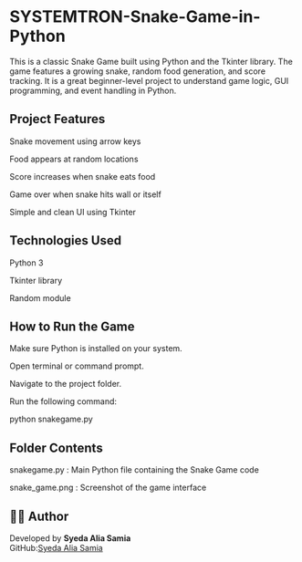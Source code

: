 # SYSTEMTRON-Snake-Game-in-Python


This is a classic Snake Game built using Python and the Tkinter library. The game features a growing snake, random food generation, and score tracking. It is a great beginner-level project to understand game logic, GUI programming, and event handling in Python.

## Project Features

Snake movement using arrow keys

Food appears at random locations

Score increases when snake eats food

Game over when snake hits wall or itself

Simple and clean UI using Tkinter

## Technologies Used

Python 3

Tkinter library

Random module

## How to Run the Game

Make sure Python is installed on your system.

Open terminal or command prompt.

Navigate to the project folder.

Run the following command:

python snakegame.py

## Folder Contents

snakegame.py : Main Python file containing the Snake Game code

snake_game.png : Screenshot of the game interface

## 👨‍💻 Author

Developed by
**Syeda Alia Samia**  
GitHub:[Syeda Alia Samia](https://github.com/your-github-username)
